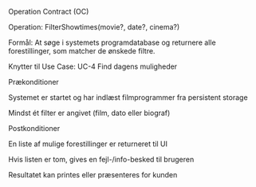 Operation Contract (OC)

Operation: FilterShowtimes(movie?, date?, cinema?)

Formål:
At søge i systemets programdatabase og returnere alle forestillinger, som matcher de ønskede filtre.

Knytter til Use Case: UC-4 Find dagens muligheder

Prækonditioner

Systemet er startet og har indlæst filmprogrammer fra persistent storage

Mindst ét filter er angivet (film, dato eller biograf)

Postkonditioner

En liste af mulige forestillinger er returneret til UI

Hvis listen er tom, gives en fejl-/info-besked til brugeren

Resultatet kan printes eller præsenteres for kunden